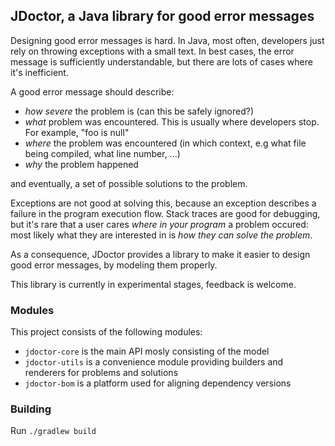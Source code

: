 ## JDoctor, a Java library for good error messages

Designing good error messages is hard. 
In Java, most often, developers just rely on throwing exceptions with a small text.
In best cases, the error message is sufficiently understandable, but there are lots of cases where it's inefficient.

A good error message should describe:

- _how severe_ the problem is (can this be safely ignored?)
- _what_ problem was encountered. This is usually where developers stop. For example, "foo is null"
- _where_ the problem was encountered (in which context, e.g what file being compiled, what line number, ...)
- _why_ the problem happened

and eventually, a set of possible solutions to the problem.

Exceptions are not good at solving this, because an exception describes a failure in the program execution flow.
Stack traces are good for debugging, but it's rare that a user cares _where in your program_ a problem occured: most likely what they are interested in is _how they can solve the problem_.

As a consequence, JDoctor provides a library to make it easier to design good error messages, by modeling them properly.

This library is currently in experimental stages, feedback is welcome.

### Modules

This project consists of the following modules:

- `jdoctor-core` is the main API mosly consisting of the model
- `jdoctor-utils` is a convenience module providing builders and renderers for problems and solutions
- `jdoctor-bom` is a platform used for aligning dependency versions

### Building

Run `./gradlew build`

